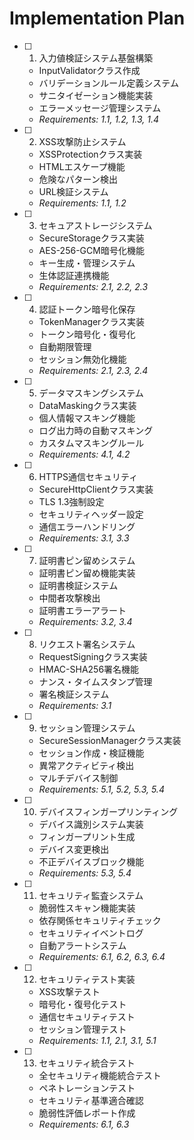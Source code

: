 # Implementation Plan

- [ ] 1. 入力値検証システム基盤構築
  - InputValidatorクラス作成
  - バリデーションルール定義システム
  - サニタイゼーション機能実装
  - エラーメッセージ管理システム
  - _Requirements: 1.1, 1.2, 1.3, 1.4_

- [ ] 2. XSS攻撃防止システム
  - XSSProtectionクラス実装
  - HTMLエスケープ機能
  - 危険なパターン検出
  - URL検証システム
  - _Requirements: 1.1, 1.2_

- [ ] 3. セキュアストレージシステム
  - SecureStorageクラス実装
  - AES-256-GCM暗号化機能
  - キー生成・管理システム
  - 生体認証連携機能
  - _Requirements: 2.1, 2.2, 2.3_

- [ ] 4. 認証トークン暗号化保存
  - TokenManagerクラス実装
  - トークン暗号化・復号化
  - 自動期限管理
  - セッション無効化機能
  - _Requirements: 2.1, 2.3, 2.4_

- [ ] 5. データマスキングシステム
  - DataMaskingクラス実装
  - 個人情報マスキング機能
  - ログ出力時の自動マスキング
  - カスタムマスキングルール
  - _Requirements: 4.1, 4.2_

- [ ] 6. HTTPS通信セキュリティ
  - SecureHttpClientクラス実装
  - TLS 1.3強制設定
  - セキュリティヘッダー設定
  - 通信エラーハンドリング
  - _Requirements: 3.1, 3.3_

- [ ] 7. 証明書ピン留めシステム
  - 証明書ピン留め機能実装
  - 証明書検証システム
  - 中間者攻撃検出
  - 証明書エラーアラート
  - _Requirements: 3.2, 3.4_

- [ ] 8. リクエスト署名システム
  - RequestSigningクラス実装
  - HMAC-SHA256署名機能
  - ナンス・タイムスタンプ管理
  - 署名検証システム
  - _Requirements: 3.1_

- [ ] 9. セッション管理システム
  - SecureSessionManagerクラス実装
  - セッション作成・検証機能
  - 異常アクティビティ検出
  - マルチデバイス制御
  - _Requirements: 5.1, 5.2, 5.3, 5.4_

- [ ] 10. デバイスフィンガープリンティング
  - デバイス識別システム実装
  - フィンガープリント生成
  - デバイス変更検出
  - 不正デバイスブロック機能
  - _Requirements: 5.3, 5.4_

- [ ] 11. セキュリティ監査システム
  - 脆弱性スキャン機能実装
  - 依存関係セキュリティチェック
  - セキュリティイベントログ
  - 自動アラートシステム
  - _Requirements: 6.1, 6.2, 6.3, 6.4_

- [ ] 12. セキュリティテスト実装
  - XSS攻撃テスト
  - 暗号化・復号化テスト
  - 通信セキュリティテスト
  - セッション管理テスト
  - _Requirements: 1.1, 2.1, 3.1, 5.1_

- [ ] 13. セキュリティ統合テスト
  - 全セキュリティ機能統合テスト
  - ペネトレーションテスト
  - セキュリティ基準適合確認
  - 脆弱性評価レポート作成
  - _Requirements: 6.1, 6.3_